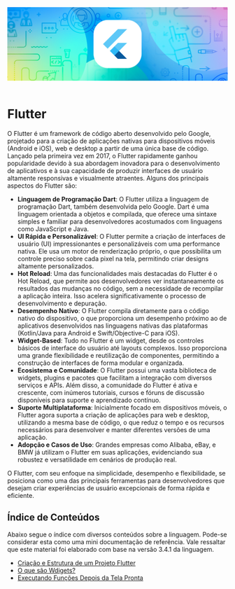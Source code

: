 <div align="center">
  <a href="https://github.com/joseferreira-dev/my-study-notes/tree/main/flutter"><img src="banner-flutter.png"></a>
</div>
<br>

# Flutter

O Flutter é um framework de código aberto desenvolvido pelo Google, projetado para a criação de aplicações nativas para dispositivos móveis (Android e iOS), web e desktop a partir de uma única base de código. Lançado pela primeira vez em 2017, o Flutter rapidamente ganhou popularidade devido à sua abordagem inovadora para o desenvolvimento de aplicativos e à sua capacidade de produzir interfaces de usuário altamente responsivas e visualmente atraentes. Alguns dos principais aspectos do Flutter são:

- **Linguagem de Programação Dart**: O Flutter utiliza a linguagem de programação Dart, também desenvolvida pelo Google. Dart é uma linguagem orientada a objetos e compilada, que oferece uma sintaxe simples e familiar para desenvolvedores acostumados com linguagens como JavaScript e Java.
- **UI Rápida e Personalizável**: O Flutter permite a criação de interfaces de usuário (UI) impressionantes e personalizáveis com uma performance nativa. Ele usa um motor de renderização próprio, o que possibilita um controle preciso sobre cada pixel na tela, permitindo criar designs altamente personalizados.
- **Hot Reload**: Uma das funcionalidades mais destacadas do Flutter é o Hot Reload, que permite aos desenvolvedores ver instantaneamente os resultados das mudanças no código, sem a necessidade de recompilar a aplicação inteira. Isso acelera significativamente o processo de desenvolvimento e depuração.
- **Desempenho Nativo**: O Flutter compila diretamente para o código nativo do dispositivo, o que proporciona um desempenho próximo ao de aplicativos desenvolvidos nas linguagens nativas das plataformas (Kotlin/Java para Android e Swift/Objective-C para iOS).
- **Widget-Based**: Tudo no Flutter é um widget, desde os controles básicos de interface do usuário até layouts complexos. Isso proporciona uma grande flexibilidade e reutilização de componentes, permitindo a construção de interfaces de forma modular e organizada.
- **Ecosistema e Comunidade**: O Flutter possui uma vasta biblioteca de widgets, plugins e pacotes que facilitam a integração com diversos serviços e APIs. Além disso, a comunidade do Flutter é ativa e crescente, com inúmeros tutoriais, cursos e fóruns de discussão disponíveis para suporte e aprendizado contínuo.
- **Suporte Multiplataforma**: Inicialmente focado em dispositivos móveis, o Flutter agora suporta a criação de aplicações para web e desktop, utilizando a mesma base de código, o que reduz o tempo e os recursos necessários para desenvolver e manter diferentes versões de uma aplicação.
- **Adopção e Casos de Uso**: Grandes empresas como Alibaba, eBay, e BMW já utilizam o Flutter em suas aplicações, evidenciando sua robustez e versatilidade em cenários de produção real.

O Flutter, com seu enfoque na simplicidade, desempenho e flexibilidade, se posiciona como uma das principais ferramentas para desenvolvedores que desejam criar experiências de usuário excepcionais de forma rápida e eficiente.

## Índice de Conteúdos

Abaixo segue o índice com diversos conteúdos sobre a linguagem. Pode-se considerar esta como uma mini documentação de referência. Vale ressaltar que este material foi elaborado com base na versão 3.4.1 da linguagem.

- [Criação e Estrutura de um Projeto Flutter](./contents/01-criacao-e-estrutura-projeto/README.md)
- [O que são Wdigets?](./contents/02-o-que-sao-widgets/README.md)
- [Executando Funções Depois da Tela Pronta](./contents/03-executando-funcoes-depois-da-tela-pronta/README.md)
